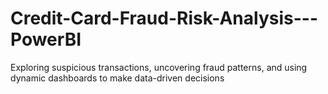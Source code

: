 # Credit-Card-Fraud-Risk-Analysis---PowerBI
Exploring suspicious transactions, uncovering fraud patterns, and using dynamic dashboards to make data-driven decisions
